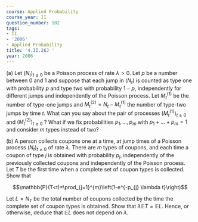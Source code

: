 ```yaml
---
course: Applied Probability
course_year: II
question_number: 102
tags:
- II
- '2006'
- Applied Probability
title: '4.II.26J '
year: 2006
---
```



(a) Let $\left(N_{t}\right)_{t \geqslant 0}$ be a Poisson process of rate $\lambda>0$. Let $p$ be a number between 0 and 1 and suppose that each jump in $\left(N_{t}\right)$ is counted as type one with probability $p$ and type two with probability $1-p$, independently for different jumps and independently of the Poisson process. Let $M_{t}^{(1)}$ be the number of type-one jumps and $M_{t}^{(2)}=N_{t}-M_{t}^{(1)}$ the number of type-two jumps by time $t$. What can you say about the pair of processes $\left(M_{t}^{(1)}\right)_{t \geqslant 0}$ and $\left(M_{t}^{(2)}\right)_{t \geqslant 0}$ ? What if we fix probabilities $p_{1}, \ldots, p_{m}$ with $p_{1}+\ldots+p_{m}=1$ and consider $m$ types instead of two?

(b) A person collects coupons one at a time, at jump times of a Poisson process $\left(N_{t}\right)_{t \geqslant 0}$ of rate $\lambda$. There are $m$ types of coupons, and each time a coupon of type $j$ is obtained with probability $p_{j}$, independently of the previously collected coupons and independently of the Poisson process. Let $T$ be the first time when a complete set of coupon types is collected. Show that

$$\mathbb{P}(T<t)=\prod_{j=1}^{m}\left(1-e^{-p_{j} \lambda t}\right)$$

Let $L=N_{T}$ be the total number of coupons collected by the time the complete set of coupon types is obtained. Show that $\lambda \mathbb{E} T=\mathbb{E} L$. Hence, or otherwise, deduce that $\mathbb{E} L$ does not depend on $\lambda$.